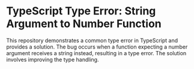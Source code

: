 # TypeScript Type Error: String Argument to Number Function

This repository demonstrates a common type error in TypeScript and provides a solution. The bug occurs when a function expecting a number argument receives a string instead, resulting in a type error. The solution involves improving the type handling.